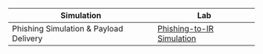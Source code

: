 | Simulation                                         | Lab       |
|-----------------------------------------------|----------------------------|
|Phishing Simulation & Payload Delivery                           |  <a href="https://github.com/slybdev/Phishing-Attack-Simulation-to-Incident-Response/blob/main/README.md">Phishing-to-IR Simulation</a>|           |
